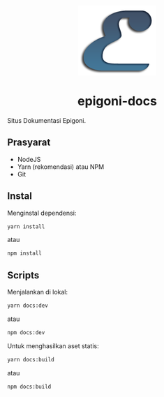 <p align="center">
  <a href="https://epigoni-docs.netlify.app/" target="_blank">
    <img src="https://github.com/rizki-agyadata/epigoni-docs/blob/master/docs/.vuepress/public/images/Epigoni.png" alt="logo">
  </a>
</p>
<h1 align="center">epigoni-docs</h1>

Situs Dokumentasi Epigoni.

## Prasyarat

- NodeJS
- Yarn (rekomendasi) atau NPM
- Git

## Instal

Menginstal dependensi:

```bash
yarn install
```

atau

```bash
npm install
```

## Scripts

Menjalankan di lokal:

```bash
yarn docs:dev
```

atau

```bash
npm docs:dev
```

Untuk menghasilkan aset statis:

```bash
yarn docs:build
```

atau

```bash
npm docs:build
```

